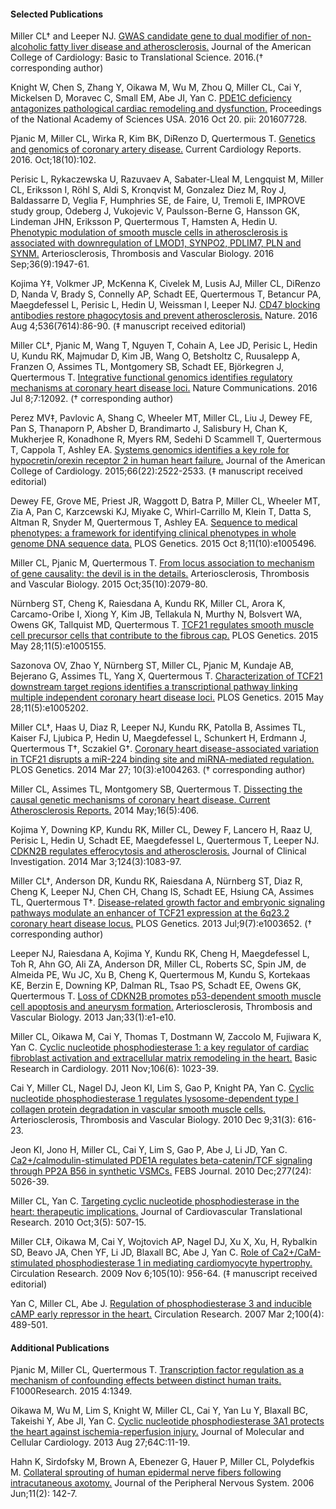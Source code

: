 #### Selected Publications 
Miller CL† and Leeper NJ. [GWAS candidate gene to dual modifier of non-alcoholic fatty liver disease and atherosclerosis.][1] Journal of the American College of Cardiology: Basic to Translational Science. 2016.(† corresponding author)   

Knight W, Chen S, Zhang Y, Oikawa M, Wu M, Zhou Q, Miller CL, Cai Y, Mickelsen D, Moravec C, Small EM, Abe JI, Yan C. [PDE1C deficiency antagonizes pathological cardiac remodeling and dysfunction.][2] Proceedings of the National Academy of Sciences USA. 2016 Oct 20. pii: 201607728. 

Pjanic M, Miller CL, Wirka R, Kim BK, DiRenzo D, Quertermous T. [Genetics and genomics of coronary artery disease.][3] Current Cardiology Reports. 2016. Oct;18(10):102.

Perisic L, Rykaczewska U, Razuvaev A, Sabater-Lleal M, Lengquist M, Miller CL, Eriksson I, Röhl S, Aldi S, Kronqvist M, Gonzalez Diez M, Roy J, Baldassarre D, Veglia F, Humphries SE, de Faire, U, Tremoli E, IMPROVE study group, Odeberg J, Vukojevic V, Paulsson-Berne G, Hansson GK, Lindeman JHN, Eriksson P, Quertermous T, Hamsten A, Hedin U. [Phenotypic modulation of smooth muscle cells in atherosclerosis is associated with downregulation of LMOD1, SYNPO2, PDLIM7, PLN and SYNM.][4] Arteriosclerosis, Thrombosis and Vascular Biology. 2016 Sep;36(9):1947-61. 

Kojima Y‡, Volkmer JP, McKenna K, Civelek M, Lusis AJ, Miller CL, DiRenzo D, Nanda V, Brady S, Connelly AP, Schadt EE, Quertermous T, Betancur PA, Maegdefessel L, Perisic L, Hedin U, Weissman I, Leeper NJ. [CD47 blocking antibodies restore phagocytosis and prevent atherosclerosis.][5] Nature. 2016 Aug 4;536(7614):86-90. (‡ manuscript received editorial)

Miller CL†, Pjanic M, Wang T, Nguyen T, Cohain A, Lee JD, Perisic L, Hedin U, Kundu RK, Majmudar D, Kim JB, Wang O, Betsholtz C, Ruusalepp A, Franzen O, Assimes TL, Montgomery SB, Schadt EE, Björkegren J, Quertermous T. [Integrative functional genomics identifies regulatory mechanisms at coronary heart disease loci.][6] Nature Communications. 2016 Jul 8;7:12092. († corresponding author) 

Perez MV‡, Pavlovic A, Shang C, Wheeler MT, Miller CL, Liu J, Dewey FE, Pan S, Thanaporn P, Absher D, Brandimarto J, Salisbury H, Chan K, Mukherjee R, Konadhone R, Myers RM, Sedehi D Scammell T, Quertermous T, Cappola T, Ashley EA. [Systems genomics identifies a key role for hypocretin/orexin receptor 2 in human heart failure.][7] Journal of the American College of Cardiology. 2015;66(22):2522-2533. (‡ manuscript received editorial)

Dewey FE, Grove ME, Priest JR, Waggott D, Batra P, Miller CL, Wheeler MT, Zia A, Pan C, Karzcewski KJ, Miyake C, Whirl-Carrillo M, Klein T, Datta S, Altman R, Snyder M, Quertermous T, Ashley EA. [Sequence to medical phenotypes: a framework for identifying clinical phenotypes in whole genome DNA sequence data.][8] PLOS Genetics. 2015 Oct 8;11(10):e1005496.  

Miller CL, Pjanic M, Quertermous T. [From locus association to mechanism of gene causality: the devil is in the details.][9] Arteriosclerosis, Thrombosis and Vascular Biology. 2015 Oct;35(10):2079-80.

Nürnberg ST, Cheng K, Raiesdana A, Kundu RK, Miller CL, Arora K, Carcamo-Oribe I, Xiong Y, Kim JB, Tellakula N, Murthy N, Bolsvert WA, Owens GK, Tallquist MD, Quertermous T. [TCF21 regulates smooth muscle cell precursor cells that contribute to the fibrous cap.][10] PLOS Genetics. 2015 May 28;11(5):e1005155.

Sazonova OV, Zhao Y, Nürnberg ST, Miller CL, Pjanic M, Kundaje AB, Bejerano G, Assimes TL, Yang X, Quertermous T. [Characterization of TCF21 downstream target regions identifies a transcriptional pathway linking multiple independent coronary heart disease loci.][11] PLOS Genetics. 2015 May 28;11(5):e1005202. 

Miller CL†, Haas U, Diaz R, Leeper NJ, Kundu RK, Patolla B, Assimes TL, Kaiser FJ, Ljubica P, Hedin U, Maegdefessel L, Schunkert H, Erdmann J, Quertermous T†, Sczakiel G†. [Coronary heart disease-associated variation in TCF21 disrupts a miR-224 binding site and miRNA-mediated regulation.][12] PLOS Genetics. 2014 Mar 27; 10(3):e1004263. († corresponding author)

Miller CL, Assimes TL, Montgomery SB, Quertermous T. [Dissecting the causal genetic mechanisms of coronary heart disease. Current Atherosclerosis Reports.][13] 2014 May;16(5):406.

Kojima Y, Downing KP, Kundu RK, Miller CL, Dewey F, Lancero H, Raaz U, Perisic L, Hedin U, Schadt EE, Maegdefessel L, Quertermous T, Leeper NJ. [CDKN2B regulates efferocytosis and atherosclerosis.][14] Journal of Clinical Investigation. 2014 Mar 3;124(3):1083-97. 

Miller CL†, Anderson DR, Kundu RK, Raiesdana A, Nürnberg ST, Diaz R, Cheng K, Leeper NJ, Chen CH, Chang IS, Schadt EE, Hsiung CA, Assimes TL, Quertermous T†. [Disease-related growth factor and embryonic signaling pathways modulate an enhancer of TCF21 expression at the 6q23.2 coronary heart disease locus.][15] PLOS Genetics. 2013 Jul;9(7):e1003652. († corresponding author)

Leeper NJ, Raiesdana A, Kojima Y, Kundu RK, Cheng H, Maegdefessel L, Toh R, Ahn GO, Ali ZA, Anderson DR, Miller CL, Roberts SC, Spin JM, de Almeida PE, Wu JC, Xu B, Cheng K, Quertermous M, Kundu S, Kortekaas KE, Berzin E, Downing KP, Dalman RL, Tsao PS, Schadt EE, Owens GK, Quertermous T. [Loss of CDKN2B promotes p53-dependent smooth muscle cell apoptosis and aneurysm formation.][16] Arteriosclerosis, Thrombosis and Vascular Biology. 2013 Jan;33(1):e1-e10. 

Miller CL, Oikawa M, Cai Y, Thomas T, Dostmann W, Zaccolo M, Fujiwara K, Yan C. [Cyclic nucleotide phosphodiesterase 1: a key regulator of cardiac fibroblast activation and extracellular matrix remodeling in the heart.][17] Basic Research in Cardiology. 2011 Nov;106(6): 1023-39.  

Cai Y, Miller CL, Nagel DJ, Jeon KI, Lim S, Gao P, Knight PA, Yan C. [Cyclic nucleotide phosphodiesterase 1 regulates lysosome-dependent type I collagen protein degradation in vascular smooth muscle cells.][18] Arteriosclerosis, Thrombosis and Vascular Biology. 2010 Dec 9;31(3): 616-23. 

Jeon KI, Jono H, Miller CL, Cai Y, Lim S, Gao P, Abe J, Li JD, Yan C. [Ca2+/calmodulin-stimulated PDE1A regulates beta-catenin/TCF signaling through PP2A B56 in synthetic VSMCs.][19] FEBS Journal. 2010 Dec;277(24): 5026-39. 

Miller CL, Yan C. [Targeting cyclic nucleotide phosphodiesterase in the heart: therapeutic implications.][20] Journal of Cardiovascular Translational Research. 2010 Oct;3(5): 507-15. 

Miller CL‡, Oikawa M, Cai Y, Wojtovich AP, Nagel DJ, Xu X, Xu, H, Rybalkin SD, Beavo JA, Chen YF, Li JD, Blaxall BC, Abe J, Yan C. [Role of Ca2+/CaM-stimulated phosphodiesterase 1 in mediating cardiomyocyte hypertrophy.][21] Circulation Research. 2009 Nov 6;105(10): 956-64. (‡ manuscript received editorial) 

Yan C, Miller CL, Abe J. [Regulation of phosphodiesterase 3 and inducible cAMP early repressor in the heart.][22] Circulation Research. 2007 Mar 2;100(4): 489-501.

[1]: http://www.basictranslational.onlinejacc.org/content/1/7/680
[2]: http://www.pnas.org/content/113/45/E7116.full
[3]: http://link.springer.com/article/10.1007%2Fs11886-016-0777-y
[4]: http://atvb.ahajournals.org/content/early/2016/07/28/ATVBAHA.116.307893
[5]: http://www.nature.com/nature/journal/v536/n7614/full/nature18935.html
[6]: http://www.nature.com/articles/ncomms12092
[7]: http://www.onlinejacc.org/content/66/22/2522
[8]: http://journals.plos.org/plosgenetics/article?id=10.1371/journal.pgen.1005496
[9]: http://atvb.ahajournals.org/content/35/10/2079.long
[10]: http://journals.plos.org/plosgenetics/article?id=10.1371/journal.pgen.1005155
[11]: http://journals.plos.org/plosgenetics/article?id=10.1371/journal.pgen.1005202
[12]: http://journals.plos.org/plosgenetics/article?id=10.1371/journal.pgen.1004263
[13]: http://link.springer.com/article/10.1007%2Fs11883-014-0406-4
[14]: https://www.jci.org/articles/view/70391
[15]: http://journals.plos.org/plosgenetics/article?id=10.1371/journal.pgen.1003652
[16]: http://atvb.ahajournals.org/content/33/1/e1.long
[17]: http://link.springer.com/article/10.1007%2Fs00395-011-0228-2
[18]: http://atvb.ahajournals.org/content/31/3/616.long
[19]: http://onlinelibrary.wiley.com/wol1/doi/10.1111/j.1742-4658.2010.07908.x/abstract
[20]: http://link.springer.com/article/10.1007%2Fs12265-010-9203-9
[21]: http://circres.ahajournals.org/content/105/10/956.long
[22]: http://circres.ahajournals.org/content/100/4/489.long


#### Additional Publications

Pjanic M, Miller CL, Quertermous T. [Transcription factor regulation as a mechanism of confounding effects between distinct human traits.][23] F1000Research. 2015 4:1349. 

Oikawa M, Wu M, Lim S, Knight W, Miller CL, Cai Y, Yan Lu Y, Blaxall BC, Takeishi Y, Abe JI, Yan C. [Cyclic nucleotide phosphodiesterase 3A1 protects the heart against ischemia-reperfusion injury.][24] Journal of Molecular and Cellular Cardiology. 2013 Aug 27;64C:11-19.

Hahn K, Sirdofsky M, Brown A, Ebenezer G, Hauer P, Miller CL, Polydefkis M. [Collateral sprouting of human epidermal nerve fibers following intracutaneous axotomy.][25] Journal of the Peripheral Nervous System. 2006 Jun;11(2): 142-7. 

[23]: https://f1000research.com/articles/4-1349/v1
[24]: http://www.sciencedirect.com/science/article/pii/S0022282813002563
[25]: http://onlinelibrary.wiley.com/wol1/doi/10.1111/j.1085-9489.2006.00079.x/abstract
